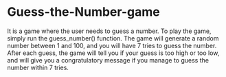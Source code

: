 # Guess-the-Number-game
It is a game where the user needs to guess a number. 
To play the game, simply run the guess_number() function. The game will generate a random number between 1 and 100, and you will have 7 tries to guess the number. 
After each guess, the game will tell you if your guess is too high or too low, and will give you a congratulatory message if you manage to guess the number within 7 tries.
